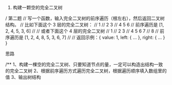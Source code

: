 1. 构建一颗空的完全二叉树

/ 第二题
// 写一个函数，输入完全二叉树的前序遍历（根左右），然后返回二叉树结构。
// 比如下面这个 3 层的完全二叉树：
//      1
//   2     3
// 4  5  6 
// 前序遍历是 [1, 2, 4, 5, 3, 6]
//
// 或者下面这个 4 层的完全二叉树
//        1
//     2     3
//   4  5  6   7
// 8
// 前序遍历是 [1, 2, 4, 8, 5, 3, 6, 7]
//
// 返回示例：{ value: 1, left: { ... }, right: { ... } }

思路

/**
1、构建一棵空的完全二叉树、只要知道节点的量，一定可以构造出结构一致的完全二叉树
2、根据前序遍历方式遍历完全二叉树，根据遍历顺序填入数组里的值
3、输出树结构